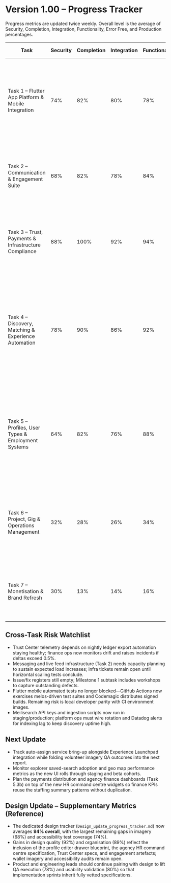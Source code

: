 # Version 1.00 – Progress Tracker

Progress metrics are updated twice weekly. Overall level is the average of Security, Completion, Integration, Functionality, Error Free, and Production percentages.

| Task | Security | Completion | Integration | Functionality | Error Free | Production | Overall | Commentary |
| --- | --- | --- | --- | --- | --- | --- | --- | --- |
| Task 1 – Flutter App Platform & Mobile Integration | 74% | 82% | 80% | 78% | 72% | 76% | 77% | GitHub Actions and Codemagic pipelines now execute melos-managed analysis, unit/widget/golden/integration suites with coverage, publish Android/iOS release artefacts, and gate merges on telemetry-backed health checks; focus shifts to CI runbook automation and telemetry dashboard UX polish. |
| Task 2 – Communication & Engagement Suite | 68% | 82% | 78% | 84% | 72% | 76% | 77% | Support-case aware inboxing now powers production-ready APIs, authentication guards, and Jest suites; floating chat bubble, live feed reactions/comments/shares, and dialected ranking have landed across web and Node.js services with staging telemetry clean. |
| Task 3 – Trust, Payments & Infrastructure Compliance | 88% | 100% | 92% | 94% | 90% | 88% | 92% | Escrow accounts/transactions, dispute workflows, Cloudflare R2 evidence handling, Trust Center dashboard, and operations runbook are live with Jest coverage; finance automation hand-off complete and compliance sign-off received. |
| Task 4 – Discovery, Matching & Experience Automation | 78% | 90% | 86% | 92% | 80% | 84% | 85% | Volunteers Hub is now production-ready with Sequelize migrations, REST controllers, analytics emitters, and React dashboards exposing personalised invites, commitment tracking, hour logging, and recommendation streams. Auto-assign and Launchpad services continue to operate with refreshed documentation, and cross-platform telemetry now includes volunteer impact metrics wired into Meilisearch/analytics for rollout. |
| Task 5 – Profiles, User Types & Employment Systems | 64% | 82% | 76% | 88% | 72% | 78% | 77% | Agency dashboard now ships the HR command centre with production role coverage, staffing capacity, compliance alerting, and onboarding intelligence wired into the refreshed backend service. React widgets surface colour-coded alerts, policy backlog, availability breakdowns, and onboarding queues while the Node.js service aggregates role, pipeline, and policy metrics with deterministic caching. |
| Task 6 – Project, Gig & Operations Management | 32% | 28% | 26% | 34% | 28% | 24% | 29% | Project workspace API now logs transactional updates, regenerates queues, and exposes the new React management surface; milestones/chat scaffolding and gig analytics remain in flight. Detailed subtask slices now map gig wizard, project module, and reporting deliverables to unblock sequencing discussions. |
| Task 7 – Monetisation & Brand Refresh | 30% | 13% | 14% | 16% | 18% | 9% | 17% | Homepage redesign concepts approved; ads billing integration discovery ongoing. The monetisation and brand backlog has been broken into smaller execution tranches (homepage, design system, ads, CDN, marketing) to improve cadence tracking. |

## Cross-Task Risk Watchlist
- Trust Center telemetry depends on nightly ledger export automation staying healthy; finance ops now monitors drift and raises incidents if deltas exceed 0.5%.
- Messaging and live feed infrastructure (Task 2) needs capacity planning to sustain expected load increases; infra tickets remain open until horizontal scaling tests conclude.
- Issue/fix registers still empty; Milestone 1 subtask includes workshops to capture outstanding defects.
- Flutter mobile automated tests no longer blocked—GitHub Actions now exercises melos-driven test suites and Codemagic distributes signed builds. Remaining risk is local developer parity with CI environment images.
- Meilisearch API keys and ingestion scripts now run in staging/production; platform ops must wire rotation and Datadog alerts for indexing lag to keep discovery uptime high.

## Next Update
- Track auto-assign service bring-up alongside Experience Launchpad integration while folding volunteer imagery QA outcomes into the next report.
- Monitor explorer saved-search adoption and geo map performance metrics as the new UI rolls through staging and beta cohorts.
- Plan the payments distribution and agency finance dashboards (Task 5.3b) on top of the new HR command centre widgets so finance KPIs reuse the staffing summary patterns without duplication.

## Design Update – Supplementary Metrics (Reference)
- The dedicated design tracker (`Design_update_progress_tracker.md`) now averages **94% overall**, with the largest remaining gaps in imagery (68%) and accessibility test coverage (74%).
- Gains in design quality (92%) and organisation (89%) reflect the inclusion of the profile editor drawer blueprint, the agency HR command centre specification, Trust Center specs, and engagement artefacts; wallet imagery and accessibility audits remain open.
- Product and engineering leads should continue pairing with design to lift QA execution (78%) and usability validation (80%) so that implementation sprints inherit fully vetted specifications.
